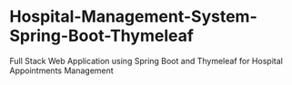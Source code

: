 # Hospital-Management-System-Spring-Boot-Thymeleaf
Full Stack Web Application using Spring Boot and Thymeleaf for Hospital Appointments Management
